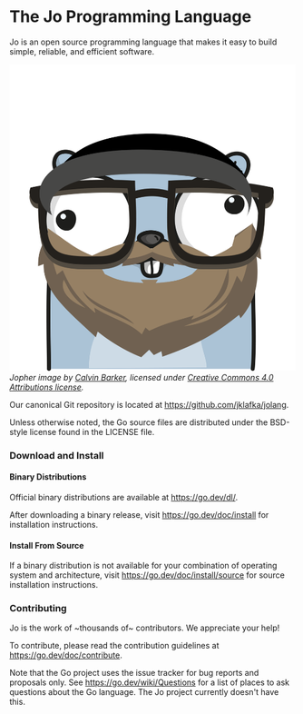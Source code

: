 # The Jo Programming Language

Jo is an open source programming language that makes it easy to build simple,
reliable, and efficient software.

![Jopher image](doc/jopher.png)
*Jopher image by [Calvin Barker][rf], licensed under [Creative Commons 4.0 Attributions license][cc4-by].*

Our canonical Git repository is located at https://github.com/jklafka/jolang.

Unless otherwise noted, the Go source files are distributed under the
BSD-style license found in the LICENSE file.

### Download and Install

#### Binary Distributions

[//]: # (TODO: lmao we need this)
Official binary distributions are available at https://go.dev/dl/.

[//]: # (TODO: lmao we need this)
After downloading a binary release, visit https://go.dev/doc/install
for installation instructions.

#### Install From Source

[//]: # (TODO: lmao we need this)
If a binary distribution is not available for your combination of
operating system and architecture, visit
https://go.dev/doc/install/source
for source installation instructions.

### Contributing

Jo is the work of ~thousands of~ contributors. We appreciate your help!

To contribute, please read the contribution guidelines at https://go.dev/doc/contribute.

Note that the Go project uses the issue tracker for bug reports and
proposals only. See https://go.dev/wiki/Questions for a list of
places to ask questions about the Go language. The Jo project currently doesn't have this.

[rf]: https://www.linkedin.com/in/calvinbarker1/
[cc4-by]: https://creativecommons.org/licenses/by/4.0/
